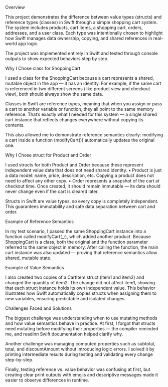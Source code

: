 Overview

This project demonstrates the difference between value types (structs) and reference types (classes) in Swift through a simple shopping cart system. The system includes products, cart items, a shopping cart, orders, addresses, and a user class.
Each type was intentionally chosen to highlight how Swift manages data ownership, copying, and shared references in real-world app logic.

The project was implemented entirely in Swift and tested through console outputs to show expected behaviors step by step.


Why I Chose class for ShoppingCart

I used a class for the ShoppingCart because a cart represents a shared, mutable object in the app — it has an identity.
For example, if the same cart is referenced in two different screens (like product view and checkout view), both should always show the same data.

Classes in Swift are reference types, meaning that when you assign or pass a cart to another variable or function, they all point to the same memory reference.
That’s exactly what I needed for this system — a single shared cart instance that reflects changes everywhere without copying its contents.

This also allowed me to demonstrate reference semantics clearly: modifying a cart inside a function (modifyCart()) automatically updates the original one.


Why I Chose struct for Product and Order

I used structs for both Product and Order because these represent independent value data that does not need shared identity.
    •    Product is just a data model: name, price, description, etc. Copying a product does not need to affect any other copy.
    •    Order represents a snapshot of the cart at checkout time. Once created, it should remain immutable — its data should never change even if the cart is cleared later.

Structs in Swift are value types, so every copy is completely independent. This guarantees immutability and safe data separation between cart and order.


Example of Reference Semantics

In my test scenario, I passed the same ShoppingCart instance into a function called modifyCart(_:), which added another product.
Because ShoppingCart is a class, both the original and the function parameter referred to the same object in memory.
After calling the function, the main cart instance was also updated — proving that reference semantics allow shared, mutable state.


Example of Value Semantics

I also created two copies of a CartItem struct (item1 and item2) and changed the quantity of item2.
The change did not affect item1, showing that each struct instance holds its own independent value.
This behavior illustrates how Swift automatically copies structs when assigning them to new variables, ensuring predictable and isolated changes.


Challenges Faced and Solutions

The biggest challenge was understanding when to use mutating methods and how value semantics behave in practice.
At first, I forgot that structs need mutating before modifying their properties — the compiler reminded me, and readinп Swift documentation helped clarify why.

Another challenge was managing computed properties such as subtotal, total, and discountAmount without introducing logic errors.
I solved it by printing intermediate results during testing and validating every change step-by-step.

Finally, testing reference vs. value behavior was confusing at first, but creating clear print outputs with emojis and descriptive messages made it easier to observe differences in runtime.
